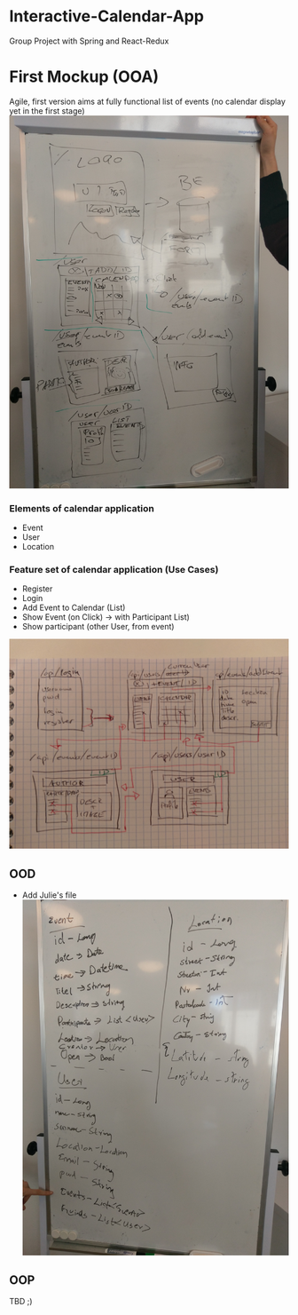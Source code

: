# Interactive-Calendar-App
Group Project with Spring and React-Redux

# First Mockup (OOA)
Agile, first version aims at fully functional list of events (no calendar display yet in the first stage)
![](mockup_1.jpg)


### Elements of calendar application

* Event 
* User
* Location 

### Feature set of calendar application (Use Cases)

* Register 
* Login 
* Add Event to Calendar (List)
* Show Event (on Click) -> with Participant List)
* Show participant (other User, from event)

![](Annotated_Layout_with_Routing_1.jpg)

## OOD

- Add Julie's file
![](ood_fields_1.jpg)

## OOP

TBD ;)

